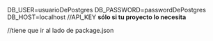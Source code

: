 DB_USER=usuarioDePostgres
DB_PASSWORD=passwordDePostgres
DB_HOST=localhost
//API_KEY **sólo si tu proyecto lo necesita**

//tiene que ir al lado de package.json